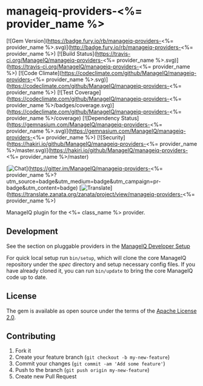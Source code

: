 # manageiq-providers-<%= provider_name %>

[![Gem Version](https://badge.fury.io/rb/manageiq-providers-<%= provider_name %>.svg)](http://badge.fury.io/rb/manageiq-providers-<%= provider_name %>)
[![Build Status](https://travis-ci.org/ManageIQ/manageiq-providers-<%= provider_name %>.svg)](https://travis-ci.org/ManageIQ/manageiq-providers-<%= provider_name %>)
[![Code Climate](https://codeclimate.com/github/ManageIQ/manageiq-providers-<%= provider_name %>.svg)](https://codeclimate.com/github/ManageIQ/manageiq-providers-<%= provider_name %>)
[![Test Coverage](https://codeclimate.com/github/ManageIQ/manageiq-providers-<%= provider_name %>/badges/coverage.svg)](https://codeclimate.com/github/ManageIQ/manageiq-providers-<%= provider_name %>/coverage)
[![Dependency Status](https://gemnasium.com/ManageIQ/manageiq-providers-<%= provider_name %>.svg)](https://gemnasium.com/ManageIQ/manageiq-providers-<%= provider_name %>)
[![Security](https://hakiri.io/github/ManageIQ/manageiq-providers-<%= provider_name %>/master.svg)](https://hakiri.io/github/ManageIQ/manageiq-providers-<%= provider_name %>/master)

[![Chat](https://badges.gitter.im/Join%20Chat.svg)](https://gitter.im/ManageIQ/manageiq-providers-<%= provider_name %>?utm_source=badge&utm_medium=badge&utm_campaign=pr-badge&utm_content=badge)
[![Translate](https://img.shields.io/badge/translate-zanata-blue.svg)](https://translate.zanata.org/zanata/project/view/manageiq-providers-<%= provider_name %>)

ManageIQ plugin for the <%= class_name %> provider.

## Development

See the section on pluggable providers in the [ManageIQ Developer Setup](http://manageiq.org/docs/guides/developer_setup)

For quick local setup run `bin/setup`, which will clone the core ManageIQ repository under the *spec* directory and setup necessary config files. If you have already cloned it, you can run `bin/update` to bring the core ManageIQ code up to date.

## License

The gem is available as open source under the terms of the [Apache License 2.0](http://www.apache.org/licenses/LICENSE-2.0).

## Contributing

1. Fork it
2. Create your feature branch (`git checkout -b my-new-feature`)
3. Commit your changes (`git commit -am 'Add some feature'`)
4. Push to the branch (`git push origin my-new-feature`)
5. Create new Pull Request
